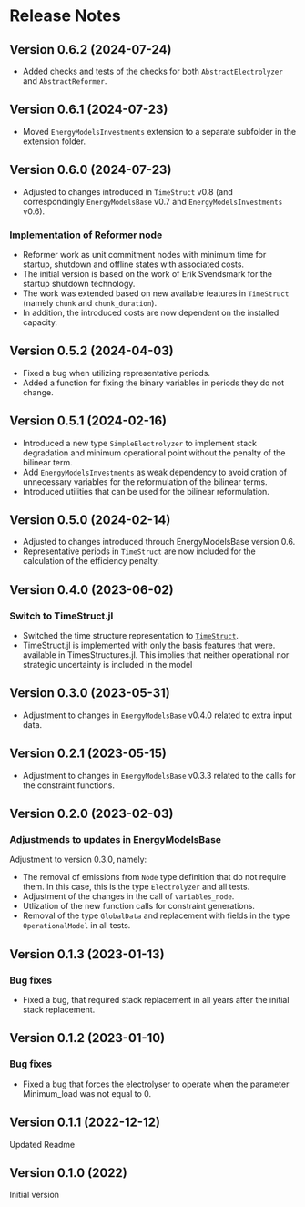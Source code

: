 # Release Notes

## Version 0.6.2 (2024-07-24)

* Added checks and tests of the checks for both `AbstractElectrolyzer` and `AbstractReformer`.

## Version 0.6.1 (2024-07-23)

* Moved `EnergyModelsInvestments` extension to a separate subfolder in the extension folder.

## Version 0.6.0 (2024-07-23)

* Adjusted to changes introduced in `TimeStruct` v0.8 (and correspondingly `EnergyModelsBase` v0.7 and `EnergyModelsInvestments` v0.6).

### Implementation of Reformer node

* Reformer work as unit commitment nodes with minimum time for startup, shutdown and offline states with associated costs.
* The initial version is based on the work of Erik Svendsmark for the startup shutdown technology.
* The work was extended based on new available features in `TimeStruct` (namely `chunk` and `chunk_duration`).
* In addition, the introduced costs are now dependent on the installed capacity.

## Version 0.5.2 (2024-04-03)

* Fixed a bug when utilizing representative periods.
* Added a function for fixing the binary variables in periods they do not change.

## Version 0.5.1 (2024-02-16)

* Introduced a new type `SimpleElectrolyzer` to implement stack degradation and minimum operational point without the penalty of the bilinear term.
* Add `EnergyModelsInvestments` as weak dependency to avoid cration of unnecessary variables for the reformulation of the bilinear terms.
* Introduced utilities that can be used for the bilinear reformulation.

## Version 0.5.0 (2024-02-14)

* Adjusted to changes introduced throuch EnergyModelsBase version 0.6.
* Representative periods in `TimeStruct` are now included for the calculation of the efficiency penalty.

## Version 0.4.0 (2023-06-02)

### Switch to TimeStruct.jl

* Switched the time structure representation to [`TimeStruct`](https://sintefore.github.io/TimeStruct.jl/stable/).
* TimeStruct.jl is implemented with only the basis features that were. available in TimesStructures.jl. This implies that neither operational nor strategic uncertainty is included in the model

## Version 0.3.0 (2023-05-31)

* Adjustment to changes in `EnergyModelsBase` v0.4.0 related to extra input data.

## Version 0.2.1 (2023-05-15)

* Adjustment to changes in `EnergyModelsBase` v0.3.3 related to the calls for the constraint functions.

## Version 0.2.0 (2023-02-03)

### Adjustmends to updates in EnergyModelsBase

Adjustment to version 0.3.0, namely:

* The removal of emissions from `Node` type definition that do not require them. In this case, this is the type `Electrolyzer` and all tests.
* Adjustment of the changes in the call of `variables_node`.
* Utlization of the new function calls for constraint generations.
* Removal of the type `GlobalData` and replacement with fields in the type `OperationalModel` in all tests.

## Version 0.1.3 (2023-01-13)

### Bug fixes

* Fixed a bug, that required stack replacement in all years after the initial stack replacement.

## Version 0.1.2 (2023-01-10)

### Bug fixes

* Fixed a bug that forces the electrolyser to operate when the parameter Minimum_load was not equal to 0.

## Version 0.1.1 (2022-12-12)

Updated Readme

## Version 0.1.0 (2022)

Initial version
